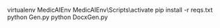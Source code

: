 virtualenv MedicAIEnv
MedicAIEnv\Scripts\activate
pip install -r reqs.txt
python Gen.py
python DocxGen.py